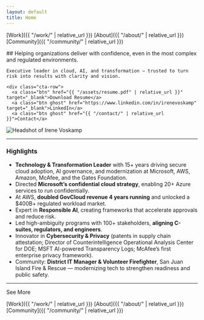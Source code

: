 ```yaml
---
layout: default
title: Home
---
```


[Work]({{ "/work/" | relative_url }})
[About]({{ "/about/" | relative_url }})
[Community]({{ "/community/" | relative_url }})

<div class="hero-section">
  <div class="hero-text">
    ## Helping organizations deliver with confidence, even in the most complex and regulated environments.

    Executive leader in cloud, AI, and transformation — trusted to turn risk into results with clarity and vision.

    <div class="cta-row">
      <a class="btn" href="{{ "/assets/resume.pdf" | relative_url }}" target="_blank">Download Resume</a>
      <a class="btn ghost" href="https://www.linkedin.com/in/irenevoskamp" target="_blank">LinkedIn</a>
      <a class="btn ghost" href="{{ "/contact/" | relative_url }}">Contact</a>
  </div>

  </div>

  <div class="hero-pic">
    <img src="{{ "/assets/profile-small.jpeg" | relative_url }}" alt="Headshot of Irene Voskamp">
  </div>
</div>

---

### Highlights
- **Technology & Transformation Leader** with 15+ years driving secure cloud adoption, AI governance, and modernization at Microsoft, AWS, Amazon, McAfee, and the Gates Foundation.
- Directed **Microsoft’s confidential cloud strategy**, enabling 20+ Azure services to run confidentially.
- At AWS, **doubled GovCloud revenue 4 years running** and unlocked a $400B+ regulated workload market.
- Expert in **Responsible AI**, creating frameworks that accelerate approvals and reduce risk.
- Led high-ambiguity programs with 100+ stakeholders, **aligning C-suites, regulators, and engineers**.
- Innovator in **Cybersecurity & Privacy** (patents in supply chain attestation; Director of Counterintelligence Operational Analysis Center for DOE; MSFT AI-powered Transparency Logs; McAfee’s first enterprise privacy framework).
- Community: **District IT Manager & Volunteer Firefighter**, San Juan Island Fire & Rescue — modernizing tech to strengthen readiness and public safety.

---
See More

[Work]({{ "/work/" | relative_url }})
[About]({{ "/about/" | relative_url }})
[Community]({{ "/community/" | relative_url }})

